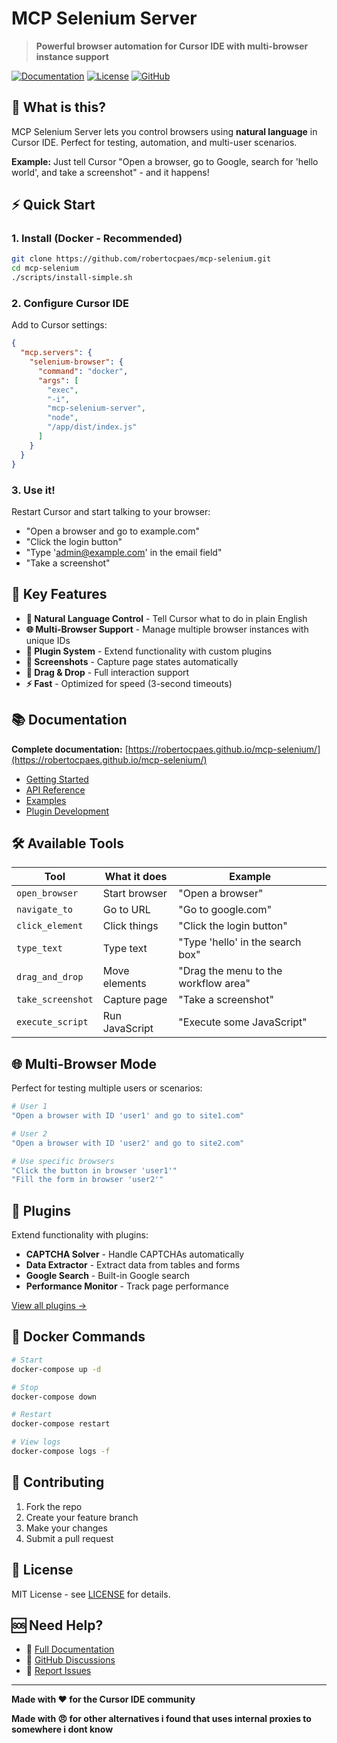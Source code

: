 # MCP Selenium Server

> **Powerful browser automation for Cursor IDE with multi-browser instance support**

[![Documentation](https://img.shields.io/badge/docs-latest-blue)](https://robertocpaes.github.io/mcp-selenium/)
[![License](https://img.shields.io/badge/license-MIT-green)](LICENSE)
[![GitHub](https://img.shields.io/badge/github-mcp--selenium-black)](https://github.com/robertocpaes/mcp-selenium)

## 🚀 What is this?

MCP Selenium Server lets you control browsers using **natural language** in Cursor IDE. Perfect for testing, automation, and multi-user scenarios.

**Example:** Just tell Cursor "Open a browser, go to Google, search for 'hello world', and take a screenshot" - and it happens!

## ⚡ Quick Start

### 1. Install (Docker - Recommended)

```bash
git clone https://github.com/robertocpaes/mcp-selenium.git
cd mcp-selenium
./scripts/install-simple.sh
```

### 2. Configure Cursor IDE

Add to Cursor settings:

```json
{
  "mcp.servers": {
    "selenium-browser": {
      "command": "docker",
      "args": [
        "exec",
        "-i",
        "mcp-selenium-server",
        "node",
        "/app/dist/index.js"
      ]
    }
  }
}
```

### 3. Use it!

Restart Cursor and start talking to your browser:

- "Open a browser and go to example.com"
- "Click the login button"
- "Type 'admin@example.com' in the email field"
- "Take a screenshot"

## 🎯 Key Features

- **🤖 Natural Language Control** - Tell Cursor what to do in plain English
- **🌐 Multi-Browser Support** - Manage multiple browser instances with unique IDs
- **🔌 Plugin System** - Extend functionality with custom plugins
- **📸 Screenshots** - Capture page states automatically
- **🔄 Drag & Drop** - Full interaction support
- **⚡ Fast** - Optimized for speed (3-second timeouts)

## 📚 Documentation

**Complete documentation:** [https://robertocpaes.github.io/mcp-selenium/](https://robertocpaes.github.io/mcp-selenium/)

- [Getting Started](https://robertocpaes.github.io/mcp-selenium/getting-started/)
- [API Reference](https://robertocpaes.github.io/mcp-selenium/api-reference/)
- [Examples](https://robertocpaes.github.io/mcp-selenium/examples/)
- [Plugin Development](https://robertocpaes.github.io/mcp-selenium/plugins/)

## 🛠️ Available Tools

| Tool              | What it does   | Example                              |
| ----------------- | -------------- | ------------------------------------ |
| `open_browser`    | Start browser  | "Open a browser"                     |
| `navigate_to`     | Go to URL      | "Go to google.com"                   |
| `click_element`   | Click things   | "Click the login button"             |
| `type_text`       | Type text      | "Type 'hello' in the search box"     |
| `drag_and_drop`   | Move elements  | "Drag the menu to the workflow area" |
| `take_screenshot` | Capture page   | "Take a screenshot"                  |
| `execute_script`  | Run JavaScript | "Execute some JavaScript"            |

## 🌐 Multi-Browser Mode

Perfect for testing multiple users or scenarios:

```bash
# User 1
"Open a browser with ID 'user1' and go to site1.com"

# User 2
"Open a browser with ID 'user2' and go to site2.com"

# Use specific browsers
"Click the button in browser 'user1'"
"Fill the form in browser 'user2'"
```

## 🔌 Plugins

Extend functionality with plugins:

- **CAPTCHA Solver** - Handle CAPTCHAs automatically
- **Data Extractor** - Extract data from tables and forms
- **Google Search** - Built-in Google search
- **Performance Monitor** - Track page performance

[View all plugins →](https://robertocpaes.github.io/mcp-selenium/plugins/)

## 🐳 Docker Commands

```bash
# Start
docker-compose up -d

# Stop
docker-compose down

# Restart
docker-compose restart

# View logs
docker-compose logs -f
```

## 🤝 Contributing

1. Fork the repo
2. Create your feature branch
3. Make your changes
4. Submit a pull request

## 📄 License

MIT License - see [LICENSE](LICENSE) for details.

## 🆘 Need Help?

- 📖 [Full Documentation](https://robertocpaes.github.io/mcp-selenium/)
- 💬 [GitHub Discussions](https://github.com/robertocpaes/mcp-selenium/discussions)
- 🐛 [Report Issues](https://github.com/robertocpaes/mcp-selenium/issues)

---

**Made with ❤️ for the Cursor IDE community**

**Made with 😠 for other alternatives i found that uses internal proxies to somewhere i dont know**
